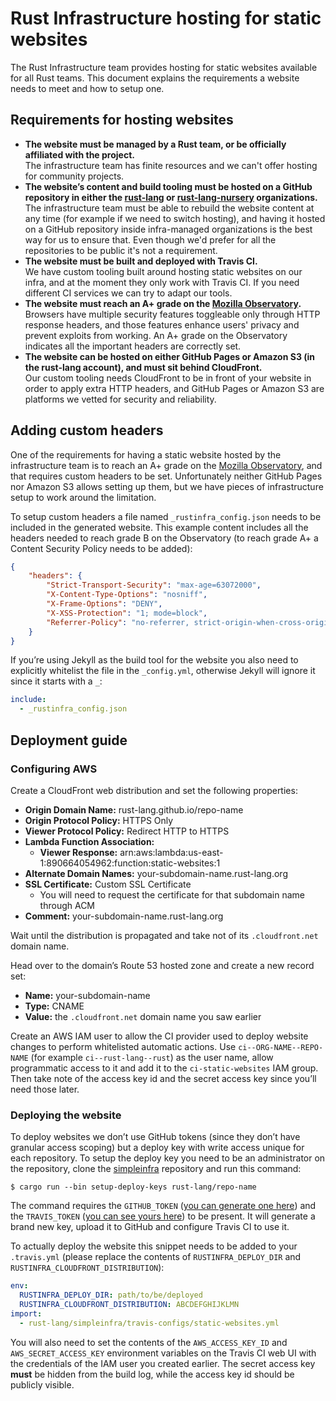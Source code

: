 # Rust Infrastructure hosting for static websites

The Rust Infrastructure team provides hosting for static websites available for
all Rust teams. This document explains the requirements a website needs to meet
and how to setup one.

## Requirements for hosting websites

* **The website must be managed by a Rust team, or be officially affiliated with
  the project.**  
  The infrastructure team has finite resources and we can't offer hosting for
  community projects.
* **The website’s content and build tooling must be hosted on a GitHub
  repository in either the [rust-lang](https://github.com/rust-lang) or
  [rust-lang-nursery](https://github.com/rust-lang-nursery) organizations.**  
  The infrastructure team must be able to rebuild the website content at any
  time (for example if we need to switch hosting), and having it hosted on a
  GitHub repository inside infra-managed organizations is the best way for us
  to ensure that. Even though we'd prefer for all the repositories to be public
  it's not a requirement.
* **The website must be built and deployed with Travis CI.**  
  We have custom tooling built around hosting static websites on our infra,
  and at the moment they only work with Travis CI. If you need different CI
  services we can try to adapt our tools.
* **The website must reach an A+ grade on the
  [Mozilla Observatory](https://observatory.mozilla.org/).**  
  Browsers have multiple security features toggleable only through HTTP
  response headers, and those features enhance users' privacy and prevent
  exploits from working. An A+ grade on the Observatory indicates all the
  important headers are correctly set.
* **The website can be hosted on either GitHub Pages or Amazon S3 (in the
  rust-lang account), and must sit behind CloudFront.**  
  Our custom tooling needs CloudFront to be in front of your website in order
  to apply extra HTTP headers, and GitHub Pages or Amazon S3 are platforms we
  vetted for security and reliability.

## Adding custom headers

One of the requirements for having a static website hosted by the
infrastructure team is to reach an A+ grade on the [Mozilla
Observatory](https://observatory.mozilla.org/), and that requires custom
headers to be set. Unfortunately neither GitHub Pages nor Amazon S3 allows
setting up them, but we have pieces of infrastructure setup to work around the
limitation.

To setup custom headers a file named `_rustinfra_config.json` needs to be
included in the generated website. This example content includes all the
headers needed to reach grade B on the Observatory (to reach grade A+ a Content
Security Policy needs to be added):

```json
{
    "headers": {
        "Strict-Transport-Security": "max-age=63072000",
        "X-Content-Type-Options": "nosniff",
        "X-Frame-Options": "DENY",
        "X-XSS-Protection": "1; mode=block",
        "Referrer-Policy": "no-referrer, strict-origin-when-cross-origin"
    }
}
```

If you’re using Jekyll as the build tool for the website you also need to
explicitly whitelist the file in the `_config.yml`, otherwise Jekyll will
ignore it since it starts with a `_`:

```yaml
include:
  - _rustinfra_config.json
```

## Deployment guide

### Configuring AWS

Create a CloudFront web distribution and set the following properties:

- **Origin Domain Name:** rust-lang.github.io/repo-name
- **Origin Protocol Policy:** HTTPS Only
- **Viewer Protocol Policy:** Redirect HTTP to HTTPS
- **Lambda Function Association:**
    - **Viewer Response:** arn:aws:lambda:us-east-1:890664054962:function:static-websites:1
- **Alternate Domain Names:** your-subdomain-name.rust-lang.org
- **SSL Certificate:** Custom SSL Certificate
    - You will need to request the certificate for that subdomain name through ACM
- **Comment:** your-subdomain-name.rust-lang.org

Wait until the distribution is propagated and take not of its `.cloudfront.net`
domain name.

Head over to the domain’s Route 53 hosted zone and create a new record set:

- **Name:** your-subdomain-name
- **Type:** CNAME
- **Value:** the `.cloudfront.net` domain name you saw earlier

Create an AWS IAM user to allow the CI provider used to deploy website changes
to perform whitelisted automatic actions. Use `ci--ORG-NAME--REPO-NAME` (for
example `ci--rust-lang--rust`) as the user name, allow programmatic access to
it and add it to the `ci-static-websites` IAM group. Then take note of the
access key id and the secret access key since you’ll need those later.

### Deploying the website

To deploy websites we don’t use GitHub tokens (since they don’t have granular
access scoping) but a deploy key with write access unique for each repository.
To setup the deploy key you need to be an administrator on the repository,
clone the [simpleinfra](https://github.com/rust-lang/simpleinfra) repository
and run this command:

```
$ cargo run --bin setup-deploy-keys rust-lang/repo-name
```

The command requires the `GITHUB_TOKEN` ([you can generate one
here](https://github.com/settings/tokens)) and the `TRAVIS_TOKEN` ([you can see
yours here](https://travis-ci.com/account/preferences)) to be present. It will
generate a brand new key, upload it to GitHub and configure Travis CI to use
it.

To actually deploy the website this snippet needs to be added to your
`.travis.yml` (please replace the contents of `RUSTINFRA_DEPLOY_DIR` and
`RUSTINFRA_CLOUDFRONT_DISTRIBUTION`):

```yaml
env:
  RUSTINFRA_DEPLOY_DIR: path/to/be/deployed
  RUSTINFRA_CLOUDFRONT_DISTRIBUTION: ABCDEFGHIJKLMN
import:
  - rust-lang/simpleinfra/travis-configs/static-websites.yml
```

You will also need to set the contents of the `AWS_ACCESS_KEY_ID` and
`AWS_SECRET_ACCESS_KEY` environment variables on the Travis CI web UI with the
credentials of the IAM user you created earlier. The secret access key **must**
be hidden from the build log, while the access key id should be publicly
visible.
